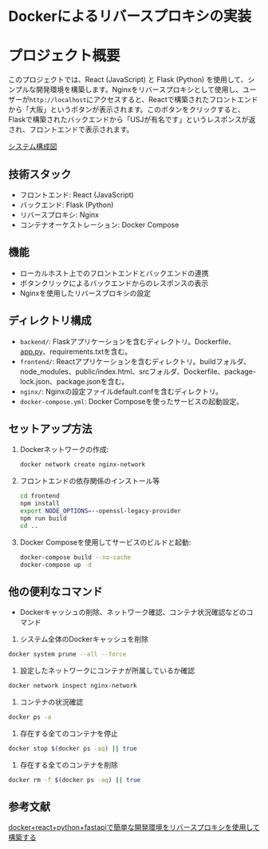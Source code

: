 # Dockerによるリバースプロキシの実装

# プロジェクト概要

このプロジェクトでは、React (JavaScript) と Flask (Python) を使用して、シンプルな開発環境を構築します。Nginxをリバースプロキシとして使用し、ユーザーが`http://localhost`にアクセスすると、Reactで構築されたフロントエンドから「大阪」というボタンが表示されます。このボタンをクリックすると、Flaskで構築されたバックエンドから「USJが有名です」というレスポンスが返され、フロントエンドで表示されます。

[システム構成図](https://github.com/KeishiNishio/reverse_proxy_with_Docker/blob/main/%E3%82%B9%E3%82%AF%E3%83%AA%E3%83%BC%E3%83%B3%E3%82%B7%E3%83%A7%E3%83%83%E3%83%88%202024-01-06%202.46.59.png)


## 技術スタック

- フロントエンド: React (JavaScript)
- バックエンド: Flask (Python)
- リバースプロキシ: Nginx
- コンテナオーケストレーション: Docker Compose

## 機能

- ローカルホスト上でのフロントエンドとバックエンドの連携
- ボタンクリックによるバックエンドからのレスポンスの表示
- Nginxを使用したリバースプロキシの設定

## ディレクトリ構成

- `backend/`: Flaskアプリケーションを含むディレクトリ。Dockerfile、[app.py](http://app.py/)、requirements.txtを含む。
- `frontend/`: Reactアプリケーションを含むディレクトリ。buildフォルダ、node_modules、public/index.html、srcフォルダ、Dockerfile、package-lock.json、package.jsonを含む。
- `nginx/`: Nginxの設定ファイルdefault.confを含むディレクトリ。
- `docker-compose.yml`: Docker Composeを使ったサービスの起動設定。

## セットアップ方法

1. Dockerネットワークの作成:
    
    ```bash
    docker network create nginx-network
    
    ```
    
2. フロントエンドの依存関係のインストール等
    
    ```bash
    cd frontend
    npm install
    export NODE_OPTIONS=--openssl-legacy-provider
    npm run build
    cd ..
    
    ```
    
3. Docker Composeを使用してサービスのビルドと起動:
    
    ```bash
    docker-compose build --no-cache
    docker-compose up -d
    
    ```
    

## 他の便利なコマンド

- Dockerキャッシュの削除、ネットワーク確認、コンテナ状況確認などのコマンド
1. システム全体のDockerキャッシュを削除

```bash
docker system prune --all --force
```

1. 設定したネットワークにコンテナが所属しているか確認

```bash
docker network inspect nginx-network
```

1. コンテナの状況確認

```bash
docker ps -a
```

1. 存在する全てのコンテナを停止

```bash
docker stop $(docker ps -aq) || true
```

1. 存在する全てのコンテナを削除

```bash
docker rm -f $(docker ps -aq) || true
```

## 参考文献

[docker+react+python+fastapiで簡単な開発環境をリバースプロキシを使用して構築する](https://cloudsmith.co.jp/blog/virtualhost/docker/2022/12/2241971.html)
